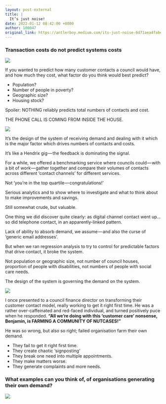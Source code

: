 ```yaml
---
layout: post-external
title: |
  It’s just noise!
date: 2022-01-12 08:42:00 +0000
author: 100047
original_link: https://antlerboy.medium.com/its-just-noise-6d71aea4fabe?source=rss-97852f5a56ae------2
---
```


### Transaction costs do not predict systems costs

![](https://cdn-images-1.medium.com/max/1024/1*E4ccexjY2R9Yd_z_onLWDA.png)

If you wanted to predict how many customer contacts a council would have, and how much they cost, what factor do you think would best predict?

- Population?
- Number of people in poverty?
- Geographic size?
- Housing stock?

Spoiler: NOTHING reliably predicts total numbers of contacts and cost.  

THE PHONE CALL IS COMING FROM INSIDE THE HOUSE.

![](https://cdn-images-1.medium.com/max/500/0*RK2jjPlZ-5z4pZLQ.png)

It’s the design of the system of receiving demand and dealing with it which is the major factor which drives numbers of contacts and costs.  

It’s like a Hendrix gig — the feedback is dominating the signal.

For a while, we offered a benchmarking service where councils could — with a bit of work — gather together and compare their volumes of contacts across different ‘contact channels’ for different services.  

Not ‘you’re in the top quartile — congratulations!’  

Serious analytics and to show where to investigate and what to think about to make improvements and savings.  

Still somewhat crude, but valuable.  

One thing we did discover quite clearly: as digital channel contact went up… so did telephone contact, in an apparently-linked pattern.

Lack of ability to absorb demand, we assume — and also the curse of ‘generic email addresses’.  

But when we ran regression analysis to try to control for predictable factors that drive contact, it broke the system.  

Not population or geographic size, not number of council houses, proportion of people with disabilities, not numbers of people with social care needs.  

The design of the system is governing the demand on the system.

![](https://cdn-images-1.medium.com/max/1024/1*lYuleRf60mZ2JUiW2eRGqQ.png)

I once presented to a council finance director on transforming their customer contact model, really working to get it right first time. He was a rather over-caffeinated and red-faced individual, and turned positively puce when he responded. **“All we’re doing with this ‘customer care’ nonsense, Benjamin, is FARMING A COMMUNITY OF NUTCASES!”**

He was so wrong, but also so right; failed organisation farm their own demand.

- They fail to get it right first time.
- They create chaotic ‘signposting’
- They break one need into multiple appointments.
- They make matters worse.
- They generate complaints and more needs.

### What examples can you think of, of organisations generating their own demand?
 ![](https://medium.com/_/stat?event=post.clientViewed&referrerSource=full_rss&postId=6d71aea4fabe)
